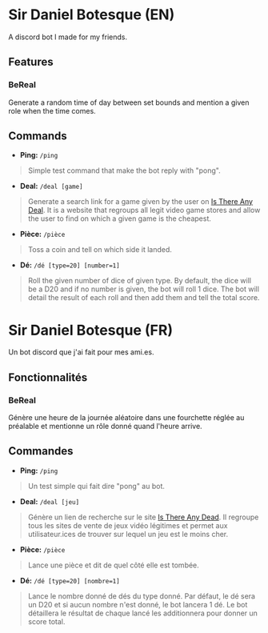 # Sir Daniel Botesque (EN)
A discord bot I made for my friends.

## Features
### BeReal
Generate a random time of day between set bounds and mention a given role when the time comes.

## Commands
- **Ping:** `/ping`
> Simple test command that make the bot reply with "pong".
- **Deal:** `/deal [game]`
> Generate a search link for a game given by the user on [Is There Any Deal](https://isthereanydeal.com/). It is a website that regroups all legit video game stores and allow the user to find on which a given game is the cheapest.
- **Pièce:** `/pièce`
> Toss a coin and tell on which side it landed.
- **Dé:** `/dé [type=20] [number=1]`
> Roll the given number of dice of given type. By default, the dice will be a D20 and if no number is given, the bot will roll 1 dice. The bot will detail the result of each roll and then add them and tell the total score.

# Sir Daniel Botesque (FR)
Un bot discord que j'ai fait pour mes ami.es.

## Fonctionnalités
### BeReal
Génère une heure de la journée aléatoire dans une fourchette réglée au préalable et mentionne un rôle donné quand l'heure arrive.

## Commandes
- **Ping:** `/ping`
> Un test simple qui fait dire "pong" au bot.
- **Deal:** `/deal [jeu]`
> Génère un lien de recherche sur le site [Is There Any Dead](<https://isthereanydeal.com/>). Il regroupe tous les sites de vente de jeux vidéo légitimes et permet aux utilisateur.ices de trouver sur lequel un jeu est le moins cher.
- **Pièce:** `/pièce`
> Lance une pièce et dit de quel côté elle est tombée.
- **Dé:** `/dé [type=20] [nombre=1]`
> Lance le nombre donné de dés du type donné. Par défaut, le dé sera un D20 et si aucun nombre n'est donné, le bot lancera 1 dé. Le bot détaillera le résultat de chaque lancé les additionnera pour donner un score total.
